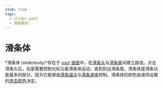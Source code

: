 ```yaml
---
stub: true
tags:
  - slider path
  - 滑条路径
---
```


# 滑条体

*滑条体 (sliderbody)*存在于 [osu!](/wiki/Game_mode/osu!) [谱面](/wiki/Beatmap)中，在[滑条头](/wiki/Hit_object/Sliderhead)与[滑条尾](/wiki/Hit_object/Slidertail)间建立路径。点击滑条头后，玩家需要控制光标沿着滑条体运动，直到到达滑条尾。滑条体是滑条功能最多的部分，因为它能够由[滑条锚点](/wiki/Hit_object/Slider_anchor)与[滑条速率](/wiki/Hit_object/Slider_velocity)控制。滑条体的颜色由谱师设置的[连击颜色](/wiki/Beatmapping/Combo_colour)决定。
